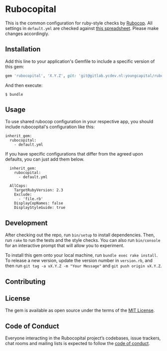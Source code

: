 # Rubocopital

This is the common configuration for ruby-style checks by [Rubocop](https://github.com/bbatsov/rubocop).
All settings in `default.yml` are checked against
[this spreadsheet](https://docs.google.com/spreadsheets/d/1sTdStk98SjftcDGw4jkQMzwwFOEzpx2XWwx_K32DziI/edit?ts=59c38873#gid=515557821).
Please make changes accordingly.

## Installation

Add this line to your application's Gemfile to include a specific version of this gem:

```ruby
gem 'rubocopital', 'X.Y.Z', git: 'git@gitlab.ycdev.nl:youngcapital/rubocopital.git', require: false
```

And then execute:

    $ bundle

## Usage

To use shared rubocop configuration in your respective app, you should include
rubocopital's configuration like this:

```
inherit_gem:
  rubocopital:
    - default.yml
```

If you have specific configurations that differ from the agreed upon defaults,
you can just add them below.

```
  inherit_gem:
    rubocopital:
      - default.yml

  AllCops:
    TargetRubyVersion: 2.3
    Exclude:
      - 'file.rb'
    DisplayCopNames: false
    DisplayStyleGuide: true

```

## Development

After checking out the repo, run `bin/setup` to install dependencies. Then, run
`rake` to run the tests and the style checks. You can also run `bin/console` for an interactive
prompt that will allow you to experiment.

To install this gem onto your local machine, run `bundle exec rake install`.
To release a new version, update the version number in `version.rb`, and then
run `git tag -a vX.Y.Z -m "Your Message"` and `git push origin vX.Y.Z`.

## Contributing

## License

The gem is available as open source under the terms of the
[MIT License](http://opensource.org/licenses/MIT).

## Code of Conduct

Everyone interacting in the Rubocopital project’s codebases, issue trackers,
chat rooms and mailing lists is expected to follow the
[code of conduct](https://gitlab.ycdev.nl/youngcapital/rubocopital/blob/master/CODE_OF_CONDUCT.md).
